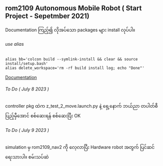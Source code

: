 ## rom2109 Autonomous Mobile Robot ( Start Project - Sepetmber 2021)

Documentation ကြည့်၍ လိုအပ်သော packages များ install လုပ်ပါ။
###### use alias
```
alias bb='colcon build --symlink-install && clear && source install/setup.bash'
alias delete_workspace='rm -rf build install log; echo "Done"'
```
<a href="https://rom-robotics.gitbook.io/rom2109-amr-athonpyunilan/">Documentation<a>

###### To Do ( July 8 2023 )
controller pkg ထဲက z_test_2_move.launch.py နဲ့ ရှေ့နောက် ဘယ်ညာ တပါတ်စီ ပြည့်မှီအောင် စစ်ဆေးရန်
စစ်ဆေးပြီး OK


###### To Do ( July 9 2023 )
simulation မှ rom2109_nav2 ကို လေ့လာပြီး Hardware robot အတွက် ပြင်ဆင်ရေးသားပါ။
စမ်းသပ်ဆဲ


